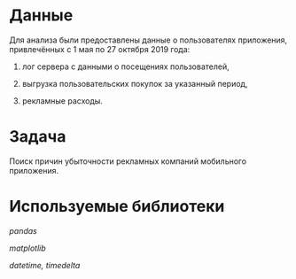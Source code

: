 # Данные

Для анализа были предоставлены данные о пользователях приложения, привлечённых с 1 мая по 27 октября 2019 года:

1. лог сервера с данными о посещениях пользователей,

2. выгрузка пользовательских покупок за указанный период,

3. рекламные расходы. 


# Задача

Поиск причин убыточности рекламных компаний мобильного приложения.


# Используемые библиотеки

*pandas*

*matplotlib*

*datetime, timedelta*
